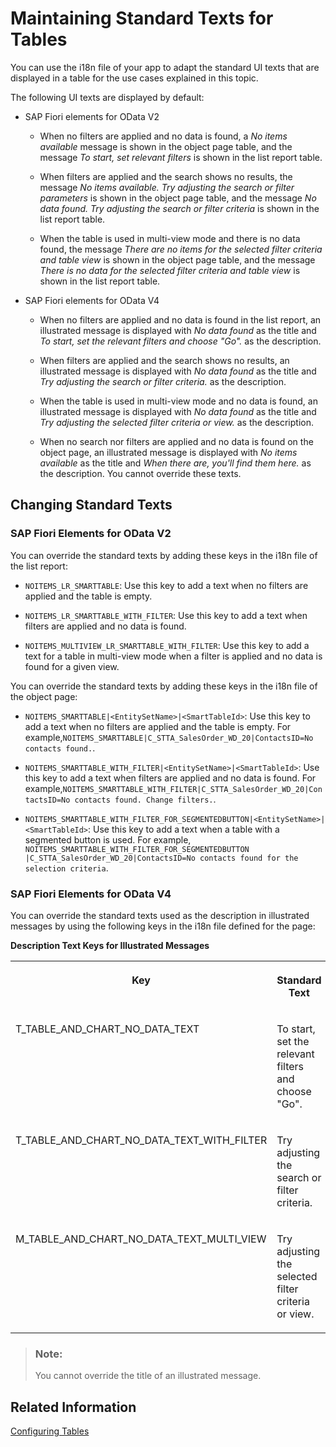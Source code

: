 <!-- loioaacfac5e29904f26a04fc846545eea46 -->

# Maintaining Standard Texts for Tables

You can use the i18n file of your app to adapt the standard UI texts that are displayed in a table for the use cases explained in this topic.

The following UI texts are displayed by default:

-   SAP Fiori elements for OData V2
    -   When no filters are applied and no data is found, a *No items available* message is shown in the object page table, and the message *To start, set relevant filters* is shown in the list report table.

    -   When filters are applied and the search shows no results, the message *No items available. Try adjusting the search or filter parameters* is shown in the object page table, and the message *No data found. Try adjusting the search or filter criteria* is shown in the list report table.

    -   When the table is used in multi-view mode and there is no data found, the message *There are no items for the selected filter criteria and table view* is shown in the object page table, and the message *There is no data for the selected filter criteria and table view* is shown in the list report table.


-   SAP Fiori elements for OData V4
    -   When no filters are applied and no data is found in the list report, an illustrated message is displayed with *No data found* as the title and *To start, set the relevant filters and choose "Go".* as the description.

    -   When filters are applied and the search shows no results, an illustrated message is displayed with *No data found* as the title and *Try adjusting the search or filter criteria.* as the description.

    -   When the table is used in multi-view mode and no data is found, an illustrated message is displayed with *No data found* as the title and *Try adjusting the selected filter criteria or view.* as the description.

    -   When no search nor filters are applied and no data is found on the object page, an illustrated message is displayed with *No items available* as the title and *When there are, you'll find them here.* as the description. You cannot override these texts.





<a name="loioaacfac5e29904f26a04fc846545eea46__section_sjr_gxk_r4b"/>

## Changing Standard Texts



### SAP Fiori Elements for OData V2

You can override the standard texts by adding these keys in the i18n file of the list report:

-   `NOITEMS_LR_SMARTTABLE`: Use this key to add a text when no filters are applied and the table is empty.

-   `NOITEMS_LR_SMARTTABLE_WITH_FILTER`: Use this key to add a text when filters are applied and no data is found.

-   `NOITEMS_MULTIVIEW_LR_SMARTTABLE_WITH_FILTER`: Use this key to add a text for a table in multi-view mode when a filter is applied and no data is found for a given view.


You can override the standard texts by adding these keys in the i18n file of the object page:

-   `NOITEMS_SMARTTABLE|<EntitySetName>|<SmartTableId>`: Use this key to add a text when no filters are applied and the table is empty. For example,`NOITEMS_SMARTTABLE|C_STTA_SalesOrder_WD_20|ContactsID=No contacts found.`.

-   `NOITEMS_SMARTTABLE_WITH_FILTER|<EntitySetName>|<SmartTableId>`: Use this key to add a text when filters are applied and no data is found. For example,`NOITEMS_SMARTTABLE_WITH_FILTER|C_STTA_SalesOrder_WD_20|ContactsID=No contacts found. Change filters.`.

-   `NOITEMS_SMARTTABLE_WITH_FILTER_FOR_SEGMENTEDBUTTON|<EntitySetName>|<SmartTableId>`: Use this key to add a text when a table with a segmented button is used. For example, `NOITEMS_SMARTTABLE_WITH_FILTER_FOR_SEGMENTEDBUTTON |C_STTA_SalesOrder_WD_20|ContactsID=No contacts found for the selection criteria`.




### SAP Fiori Elements for OData V4

You can override the standard texts used as the description in illustrated messages by using the following keys in the i18n file defined for the page:

**Description Text Keys for Illustrated Messages**


<table>
<tr>
<th valign="top">

Key

</th>
<th valign="top">

Standard Text

</th>
</tr>
<tr>
<td valign="top">

T\_TABLE\_AND\_CHART\_NO\_DATA\_TEXT

</td>
<td valign="top">

To start, set the relevant filters and choose "Go".

</td>
</tr>
<tr>
<td valign="top">

T\_TABLE\_AND\_CHART\_NO\_DATA\_TEXT\_WITH\_FILTER

</td>
<td valign="top">

Try adjusting the search or filter criteria.

</td>
</tr>
<tr>
<td valign="top">

M\_TABLE\_AND\_CHART\_NO\_DATA\_TEXT\_MULTI\_VIEW

</td>
<td valign="top">

Try adjusting the selected filter criteria or view.

</td>
</tr>
</table>

> ### Note:  
> You cannot override the title of an illustrated message.



<a name="loioaacfac5e29904f26a04fc846545eea46__section_icw_ffx_1lb"/>

## Related Information

[Configuring Tables](configuring-tables-f4eb70f.md)

